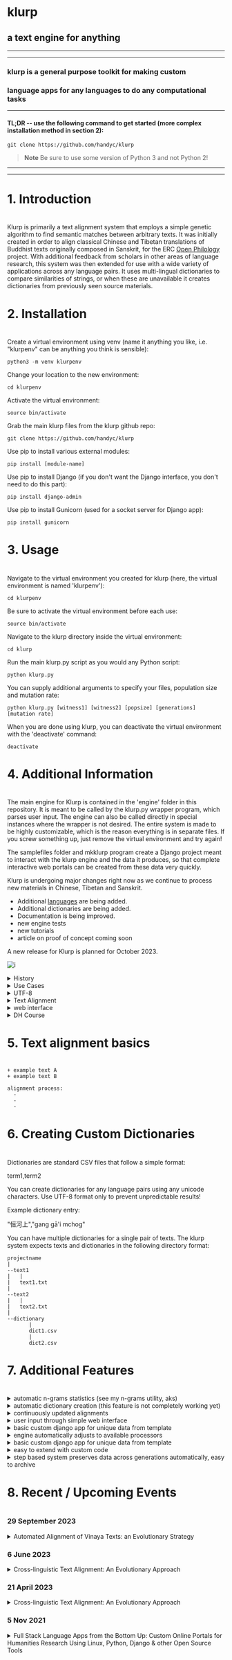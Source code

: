 # klurp

## a text engine for anything

***

***

### klurp is a general purpose toolkit for making custom
### language apps for any languages to do any computational tasks

***

#### TL;DR -- use the following command to get started (more complex installation method in section 2):
```
git clone https://github.com/handyc/klurp
```

> **Note**
Be sure to use some version of Python 3 and not Python 2!

***

***

#
# 1. Introduction
#

Klurp is primarily a text alignment system that employs a simple genetic algorithm to find semantic matches between arbitrary texts. It was initially created in order to align classical Chinese and Tibetan translations of Buddhist texts originally composed in Sanskrit, for the ERC [Open Philology](https://cordis.europa.eu/project/id/741884) project. With additional feedback from scholars in other areas of language research, this system was then extended for use with a wide variety of applications across any language pairs. It uses multi-lingual dictionaries to compare similarities of strings, or when these are unavailable it creates
dictionaries from previously seen source materials.

#
# 2. Installation
#

Create a virtual environment using venv
(name it anything you like, i.e. "klurpenv" can be anything you think is sensible):
```
python3 -m venv klurpenv
```


Change your location to the new environment:

```
cd klurpenv
```

Activate the virtual environment:

```
source bin/activate
```

Grab the main klurp files from the klurp github repo:

```
git clone https://github.com/handyc/klurp
```

Use pip to install various external modules:

```
pip install [module-name]
```

Use pip to install Django (if you don't want the Django interface, you don't need to do this part):

```
pip install django-admin
```

Use pip to install Gunicorn (used for a socket server for Django app):

```
pip install gunicorn
```

#
# 3. Usage
#

Navigate to the virtual environment you created for klurp (here, the virtual environment is named 'klurpenv'):

```
cd klurpenv
```

Be sure to activate the virtual environment before each use:

```
source bin/activate
```

Navigate to the klurp directory inside the virtual environment:

```
cd klurp
```

Run the main klurp.py script as you would any Python script:

```
python klurp.py
```

You can supply additional arguments to specify your files, population size and mutation rate:

```
python klurp.py [witness1] [witness2] [popsize] [generations] [mutation rate]
```

When you are done using klurp, you can deactivate the virtual environment with the 'deactivate' command:

```
deactivate
```

#
# 4. Additional Information
#

The main engine for Klurp is contained in the 'engine' folder in this repository. It is meant to be called by the klurp.py wrapper program, which parses user input. The engine can also be called directly in special instances where the wrapper is not desired. The entire system is made to be highly customizable, which is the reason everything is in separate files. If you screw something up,
just remove the virtual environment and try again!

The samplefiles folder and mkklurp program create a Django project meant to interact with the klurp engine and the data it produces, so that complete interactive web portals can be created from these data very quickly.

Klurp is undergoing major changes right now as we continue to process new materials in Chinese, Tibetan and Sanskrit.
- Additional [languages](https://en.wikipedia.org/wiki/ISO_639-3) are being added.
- Additional dictionaries are being added.
- Documentation is being improved.
- new engine tests
- new tutorials
- article on proof of concept coming soon

A new release for Klurp is planned for October 2023.
                                              
![i](https://openphilology.eu/media/pages/news/524279882-1558970201/newsdatech2019.05.png)

<details><summary>History</summary>

Klurp began as the successor to my simple n-grams extraction program, ![aks](https://github.com/handyc/aks).
That program was lacking a user interface as well as other features that
became desirable as I continued to explore patterns in texts.

</details>

<details><summary>Use Cases</summary>

Klurp was initially created with a specific need for locating and
interacting with text patterns in Sanskrit, Tibetan and Chinese
Buddhist texts.

</details>

<details><summary>UTF-8</summary>

Klurp uses UTF-8 by default in order to avoid common problems with non-roman character sets.
Klurp has been tested on Tibetan and Chinese character sets primarily and is in the process of
adding tests for many other character sets.

</details>

<details>
<summary>Text Alignment</summary>

+ Sample alignment from [Gaṅgottaraparipṛcchā](https://www2.hf.uio.no/polyglotta/index.php?page=fulltext&vid=1179&view=fulltext):
    +  ``’di skad bdag gis thos pa dus gcig na | bcom ldan ’das mnyan yod na rgyal bu rgyal byed kyi tshal mgon med zas sbyin gyi kun dga' ra ba na bzhugs te |``  
    + ``如是我聞。一時佛在舍衛國祇樹給孤獨園。``  

+ Sample alignments from [vinaya texts](https://sites.google.com/site/sikkhamana/overview):
    +  <details><summary>``96. yā puna bhikṣuṇī ūna-viṁśati-varṣāṁ kumārī-bhūtāṁ upasthāpayet pācattikaṁ``</summary>lokottaravāda prātimokṣa https://sites.google.com/site/bhikkhunipatimokkha/lokottaravada:8rulesonsikkhamana2yearstr</details>  
    +  <details><summary>``96. 若比丘尼。與減二十雨童女。受具足者波夜提。``</summary>[mahāsāṅghika prātimokṣa](https://sites.google.com/site/bhikkhunipatimokkha/mahasanghika:8rulesonsikkhamana2yearstra)</details>
    +  <details><summary>``104. 若比丘尼。與未滿十二歲已嫁女受具足戒。波逸提。``</summary>[mahīśāsaka prātimokṣa](https://sites.google.com/site/bhikkhunipatimokkha/mahisasaka:8rulesonsikkhamana2yearstrain)</details>  
    +  <details><summary>``108. 若比丘尼。畜未滿十二歲已嫁女為眾。波夜提。``</summary>[sarvāstivāda prātimokṣa](https://sites.google.com/site/bhikkhunipatimokkha/sarvastivada:9rulesonsikkhamana2yearstra)</details>
    +  <details><summary>``108 . 若復苾芻尼知曾嫁女人年未滿十二。與出家者。波逸底迦。``</summary>[mūlasarvāstivāda prātimokṣa](https://sites.google.com/site/bhikkhunipatimokkha/mulasarvas(chinese):6rulesonsikkhamanatr)</details>
    
+ https://www2.hf.uio.no/polyglotta/index.php?page=fulltext&vid=511&view=fulltext
     +  utpādātyantavighno ’nyo nirodho ’pratisaṃkhyayā || 1.6 || 
     + 偈曰 恒遮欲生生 別有非擇滅 
     + 永礙當生得非擇滅 
     + | skye la gtan du bgegs byed pa | ’gog gźan so sor brtags min pas |  
</details>

<details><summary>web interface</summary>

Klurp uses the Django web framework to create simple app interfaces easily.
Klurp includes various scripts to automate the creation of these apps.

Link to Klurp demo page [coming soon](https://philology.dhtools.org)

</details>

<details><summary>DH Course</summary>

I have received numerous requests for the course materials associated with
the digital humanities course I created and taught at Leiden University
from 2018 through 2021. I have started putting these materials online and
will soon move them to a [separate repository](https://github.com/handyc/dhtools.org/tree/main/courses/dhtoolkits) for easier access.

</details>

#
# 5. Text alignment basics
#

    + example text A
    + example text B
    
    alignment process:
      -
      -
      -
      
#
# 6. Creating Custom Dictionaries
#

Dictionaries are standard CSV files that follow a simple format:

term1,term2

You can create dictionaries for any language pairs using any unicode characters.
Use UTF-8 format only to prevent unpredictable results!

Example dictionary entry:

"恒河上","gang gā'i mchog"

You can have multiple dictionaries for a single pair of texts.
The klurp system expects texts and dictionaries in the following directory format:

```
projectname
|
--text1
|   |
|   text1.txt
|
--text2
|   |
|   text2.txt
|
--dictionary
       |
       dict1.csv
       |
       dict2.csv
```

#
# 7. Additional Features
#

<details><summary>automatic n-grams statistics (see my n-grams utility, aks)</summary>
![aks](https://github.com/handyc/aks)
This feature is being merged into the main klurp repo but is not yet available here --
for the time being please use the aks repo to generate n-grams for your texts.
</details>

<details><summary>automatic dictionary creation (this feature is not completely working yet)</summary>
This feature is being merged into the main klurp repo but is not yet available here --
for the time being please use the aks repo to generate n-grams for your texts.
</details>

<details><summary>continuously updated alignments</summary>
(using Django management commands and cron) -- documentation on this feature in progress
</details>

<details><summary>user input through simple web interface</summary>
Django interface -- documentation in progress
</details>

<details><summary>basic custom django app for unique data from template</summary>
see samplefiles to get started making your own custom Django interface for your project's specific needs
</details>

<details><summary>engine automatically adjusts to available processors</summary>
The klurp system detects the number of processors available and sets itself to use a custom-defined
percentage of that total, in order to prevent itself from completely taking over your machine.
Klurp has also been tested successfully on SLURM systems and can autodetect if SLURM is available
and the number of available processors. The code is fairly simple and well commented, so you should
be able to modify it to work on other cluster setups as well. Please contact me if you are interested
in working together to add these types of features.
</details>

<details><summary>basic custom django app for unique data from template</summary>
see samplefiles to get started making your own custom Django interface for your project's specific needs
</details>

<details><summary>easy to extend with custom code</summary>
Klurp was designed from scratch with a mind toward messy data files acquired from various sources.
It is made to be easy to customize for any languages, any file formats, etc.
</details>

<details><summary>step based system preserves data across generations automatically, easy to archive</summary>
Klurp remembers its last state based on datetime-stamped gene files, so that you can always pick up
where you left off. The gene files are very portable, meaning that you can transfer them to another system
without losing any information.
</details>

#
# 8. Recent / Upcoming Events
#

### 29 September 2023
<details><summary>Automated Alignment of Vinaya Texts: an Evolutionary Strategy
</summary>

[Buddhism and Law: Third International Conference](https://www.buffalo.edu/baldycenter/events/conferences/buddhism-2023.html)

Abstract: This presentation demonstrates a novel method for automated crosslinguistic alignment of vinaya (monastic law) texts in Sanskrit, Tibetan, Chinese and other languages using a simple but effective genetic algorithm, with an example implementation in Python, and a Django web interface. Text alignment is a process of locating similar passages across different versions of documents. The degree to which two passages are similar is a matter open to debate; what similarity means in literature may be mathematically undefinable, due to the non-logical structure of human language. Vinaya texts occur in multiple versions for various reasons, including translations, document drafts, sectarian disagreements, and other phenomena of text transmission. They serve as a good case study for text alignment problems in general. While some alignments between texts may seem obvious to human readers, there are also instances where alignment boundaries are ambiguous or unresolvable even for trained specialists. It is therefore nontrivial to perform the same task on a computer and achieve quality results without intervention from the user. The system described here is open source and free for anyone to use and modify, without restrictions. It can be run on personal computers, cluster computers, mobile phones, and various other computing devices.
</details>

### 6 June 2023
<details><summary>Cross-linguistic Text Alignment: An Evolutionary Approach
</summary>

[ALICE-SHARK User Meeting 2023](https://pubappslu.atlassian.net/wiki/spaces/HPCWIKI/pages/37520053/ALICE-SHARK+User+Meeting+2023)

Abstract: Text alignment is the process of finding similar passages across two or more documents. Text alignment is a process that can be useful in examining multiple versions of a document, whether in one or several languages, or in searching for text re-use within a collection of disparate documents. Some examples of the types of projects that benefit from text alignment include: 1) matching parallel readings of Bible passages across different translations, 2) compiling multiple versions of "Little Red Riding Hood" or other popular narratives, and 3) locating thematically similar texts within a larger corpus (e.g. finding medical literature within a Buddhist canon). Traditionally, the process of text alignment is done by a human being, and the determination of the boundaries of aligned segments is largely intuited from the education and experience of the researcher.

However, if we attempt to automate this process, we quickly find that defining formally what similarity means can be a non-trivial task. This talk focuses on one particular solution to this problem, developed initially for a project in Buddhist Studies but then generalised to cover a wide variety of text alignment problems across any languages and genres. The basic idea is that the data presented to us are always in a less than ideal state, and that alignment of any two passages can never have a single correct solution. Instead of attempting to achieve perfect alignments, my method is to approach a hypothetical ideal alignment through an iterative process that begins with a series of educated guesses about aligned passages and then refines those guesses using a customisable scoring system. I use a simple genetic algorithm, designed in Python, to create a population of "agents" that each possess a sequence of data called a "gene" that dictates the alignment guesses each agent makes about a set of texts. Agents assign scores to themselves based on dictionary matches and other information, and a master controller combines the genes of the top scoring agents to create the next generation of agents. Over multiple generations, these agents evolve toward desired alignments, in a way that is similar to dog breeding or other processes of artificial selection among biological organisms. The system I have designed is free, open source and easy to use, allowing a researcher to select population sizes, mutation rates, scoring mechanisms and other variables to suit any particular alignment project. This software is also made to run on nearly any device, including cluster computers (e.g. the Leiden ALICE cluster), personal computers, mobile phones, and even Raspberry Pi and other single board computers. 
</details>

### 21 April 2023
<details><summary>Cross-linguistic Text Alignment: An Evolutionary Approach
</summary>

[Leiden HumAN](https://lu-human.github.io)

Abstract: Text alignment is the process of finding similar passages across two or more documents. Text alignment is a process that can be useful in examining multiple versions of a document, whether in one or several languages, or in searching for text re-use within a collection of disparate documents. Some examples of the types of projects that benefit from text alignment include: 1) matching parallel readings of Bible passages across different translations, 2) compiling multiple versions of "Little Red Riding Hood" or other popular narratives, and 3) locating thematically similar texts within a larger corpus (e.g. finding medical literature within a Buddhist canon). Traditionally, the process of text alignment is done by a human being, and the determination of the boundaries of aligned segments is largely intuited from the education and experience of the researcher.

However, if we attempt to automate this process, we quickly find that defining formally what similarity means can be a non-trivial task. This talk focuses on one particular solution to this problem, developed initially for a project in Buddhist Studies but then generalised to cover a wide variety of text alignment problems across any languages and genres. The basic idea is that the data presented to us are always in a less than ideal state, and that alignment of any two passages can never have a single correct solution. Instead of attempting to achieve perfect alignments, my method is to approach a hypothetical ideal alignment through an iterative process that begins with a series of educated guesses about aligned passages and then refines those guesses using a customisable scoring system. I use a simple genetic algorithm, designed in Python, to create a population of "agents" that each possess a sequence of data called a "gene" that dictates the alignment guesses each agent makes about a set of texts. Agents assign scores to themselves based on dictionary matches and other information, and a master controller combines the genes of the top scoring agents to create the next generation of agents. Over multiple generations, these agents evolve toward desired alignments, in a way that is similar to dog breeding or other processes of artificial selection among biological organisms. The system I have designed is free, open source and easy to use, allowing a researcher to select population sizes, mutation rates, scoring mechanisms and other variables to suit any particular alignment project. This software is also made to run on nearly any device, including cluster computers (e.g. the Leiden ALICE cluster), personal computers, mobile phones, and even Raspberry Pi and other single board computers. 
</details>

### 5 Nov 2021
<details><summary>Full Stack Language Apps from the Bottom Up: Custom Online Portals for Humanities Research Using Linux, Python, Django & other Open Source Tools
</summary>

[LUCDH lunchtime speaker series](https://www.universiteitleiden.nl/en/events/2021/11/lucdh-lunchtime-speaker-series-christopher-handy)

![LUCDH](https://openphilology.eu/media/pages/partners/1327078252-1625255917/lucdhweb.png)
Join us for the LUCDH lunchtime talk presented by Dr. Christopher Handy  on Wednesday, 3 November at 12:00 – 13:00.

Location: on-campus in the Digital Lab P.J. Veth 1.07 or online via Kaltura Live Rooms. 

Christopher Handy will provide an overview of the major components he uses in his Digital Humanities course at Leiden University, ‘Constructing Digital Language Toolkits’. Now in its fourth iteration, the course helps bridge the gap between traditional humanities language research and web technologies.

Students with no prior background in software design learn to combine general purpose computing resources to create professional quality language toolkits for their specific research needs. Past projects created for the course include online multilingual dictionaries, language tagging engines, educational games, and various other useful applications.

This system places an emphasis on practical methods for bringing existing research projects to the digital realm quickly and easily. The modular design of this stack is especially useful for creating and maintaining dynamic solutions for low resource languages, for which specialized software is often limited or unavailable within the mainstream market.

To Register: Please email: lucdh@hum.leidenuniv.nl 
We very much hope that you can join this live event in the Digital Lab in P.J. Veth 1.07.  However, we will also be live-streaming on Kaltura, so please let us know if you will be attending in person or would like Kaltura Live Room login details.

</details>





